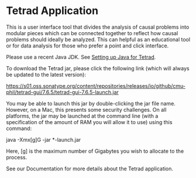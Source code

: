 # Tetrad Application

This is a user interface tool that divides the analysis of causal problems into modular pieces which can be connected
together to reflect how causal problems should ideally be analyzed. This can helpful as an educational tool or for data
analysis for those who prefer a point and click interface.

Please use a recent Java JDK.
See [Setting up Java for Tetrad](https://github.com/cmu-phil/tetrad/wiki/Setting-up-Java-for-Tetrad).

To download the Tetrad jar, please click the following link (which will always be updated to the latest version):

https://s01.oss.sonatype.org/content/repositories/releases/io/github/cmu-phil/tetrad-gui/7.6.5/tetrad-gui-7.6.5-launch.jar

You may be able to launch this jar by double-clicking the jar file name. However, on a Mac, this presents some security
challenges. On all platforms, the jar may be launched at the command line (with a specification of the amount of RAM you
will allow it to use) using this command:

java -Xmx[g]G -jar *-launch.jar

Here, [g] is the maximum number of Gigabytes you wish to allocate to the process.

See our Documentation for more details about the Tetrad application.
